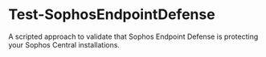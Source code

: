 # Test-SophosEndpointDefense
A scripted approach to validate that Sophos Endpoint Defense is protecting your Sophos Central installations.
